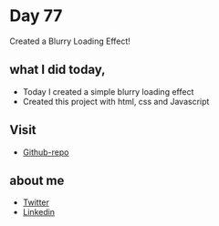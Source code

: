 # Day 77

Created a Blurry Loading Effect!


## what I did today,

 - Today I created a simple blurry loading effect
 - Created this project with html, css and Javascript


## Visit

 - [Github-repo](https://github.com/KaranChandekar/50projects50days/tree/master/blurry-loading)

 
## about me

 - [Twitter](https://twitter.com/karan_chandekar)
 - [Linkedin](https://www.linkedin.com/in/karan-chandekar-a87263219/)

